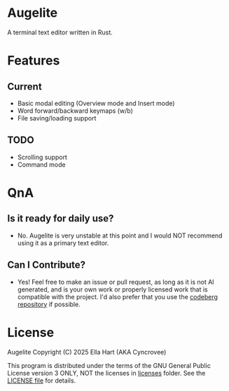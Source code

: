 # Augelite
A terminal text editor written in Rust.

# Features
## Current
- Basic modal editing (Overview mode and Insert mode)
- Word forward/backward keymaps (w/b)
- File saving/loading support
## TODO
- Scrolling support
- Command mode

# QnA
## Is it ready for daily use?
- No. Augelite is very unstable at this point and I would NOT recommend using it as a primary text editor.
## Can I Contribute?
- Yes! Feel free to make an issue or pull request, as long as it is not AI generated, and is your own work or properly licensed work that is compatible with the project. I'd also prefer that you use the [codeberg repository](https://codeberg.org/Cyncrovee/Augelite) if possible.

# License
Augelite Copyright (C) 2025 Ella Hart (AKA Cyncrovee)

This program is distributed under the terms of the GNU General Public License version 3 ONLY, NOT the licenses in [licenses](./licenses/) folder. See the [LICENSE file](./LICENSE) for details.
